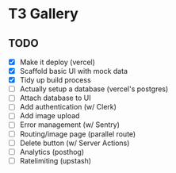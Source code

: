 # T3 Gallery

## TODO

- [x] Make it deploy (vercel)
- [x] Scaffold basic UI with mock data
- [x] Tidy up build process
- [ ] Actually setup a database (vercel's postgres)
- [ ] Attach database to UI
- [ ] Add authentication (w/ Clerk)
- [ ] Add image upload
- [ ] Error management (w/ Sentry)
- [ ] Routing/image page (parallel route)
- [ ] Delete button (w/ Server Actions)
- [ ] Analytics (posthog)
- [ ] Ratelimiting (upstash)